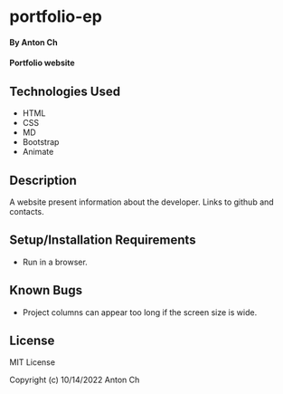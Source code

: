 # portfolio-ep

#### By Anton Ch

#### Portfolio website

## Technologies Used

* HTML
* CSS
* MD
* Bootstrap
* Animate

## Description

A website present information about the developer. Links to github and contacts.

## Setup/Installation Requirements

* Run in a browser.

## Known Bugs

* Project columns can appear too long if the screen size is wide.

## License

MIT License

Copyright (c) 10/14/2022 Anton Ch